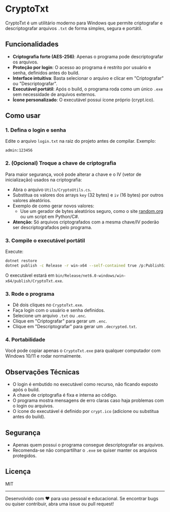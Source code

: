 # CryptoTxt

CryptoTxt é um utilitário moderno para Windows que permite criptografar e descriptografar arquivos `.txt` de forma simples, segura e portátil.

## Funcionalidades
- **Criptografia forte (AES-256)**: Apenas o programa pode descriptografar os arquivos.
- **Proteção por login**: O acesso ao programa é restrito por usuário e senha, definidos antes do build.
- **Interface intuitiva**: Basta selecionar o arquivo e clicar em "Criptografar" ou "Descriptografar".
- **Executável portátil**: Após o build, o programa roda como um único `.exe` sem necessidade de arquivos externos.
- **Ícone personalizado**: O executável possui ícone próprio (crypt.ico).

## Como usar

### 1. Defina o login e senha
Edite o arquivo `login.txt` na raiz do projeto antes de compilar. Exemplo:
```
admin:123456
```

### 2. (Opcional) Troque a chave de criptografia
Para maior segurança, você pode alterar a chave e o IV (vetor de inicialização) usados na criptografia:
- Abra o arquivo `Utils/CryptoUtils.cs`.
- Substitua os valores dos arrays `key` (32 bytes) e `iv` (16 bytes) por outros valores aleatórios.
- Exemplo de como gerar novos valores:
  - Use um gerador de bytes aleatórios seguro, como o site [random.org](https://www.random.org/bytes/) ou um script em Python/C#.
- **Atenção:** Só arquivos criptografados com a mesma chave/IV poderão ser descriptografados pelo programa.

### 3. Compile o executável portátil
Execute:
```sh
dotnet restore
dotnet publish -c Release -r win-x64 --self-contained true /p:PublishSingleFile=true /p:IncludeAllContentForSelfExtract=true
```
O executável estará em `bin/Release/net6.0-windows/win-x64/publish/CryptoTxt.exe`.

### 3. Rode o programa
- Dê dois cliques no `CryptoTxt.exe`.
- Faça login com o usuário e senha definidos.
- Selecione um arquivo `.txt` ou `.enc`.
- Clique em "Criptografar" para gerar um `.enc`.
- Clique em "Descriptografar" para gerar um `.decrypted.txt`.

### 4. Portabilidade
Você pode copiar apenas o `CryptoTxt.exe` para qualquer computador com Windows 10/11 e rodar normalmente.

## Observações Técnicas
- O login é embutido no executável como recurso, não ficando exposto após o build.
- A chave de criptografia é fixa e interna ao código.
- O programa mostra mensagens de erro claras caso haja problemas com o login ou arquivos.
- O ícone do executável é definido por `crypt.ico` (adicione ou substitua antes do build).

## Segurança
- Apenas quem possui o programa consegue descriptografar os arquivos.
- Recomenda-se não compartilhar o `.exe` se quiser manter os arquivos protegidos.

## Licença
MIT

---

Desenvolvido com ❤️ para uso pessoal e educacional. Se encontrar bugs ou quiser contribuir, abra uma issue ou pull request!

